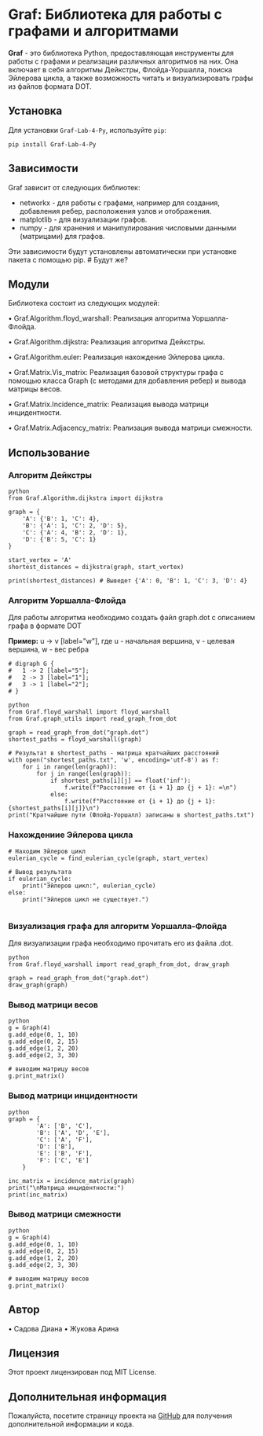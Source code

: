 # Graf: Библиотека для работы с графами и алгоритмами

**Graf** - это библиотека Python, предоставляющая инструменты для работы с графами и реализации различных алгоритмов на них. Она включает в себя алгоритмы Дейкстры, Флойда-Уоршалла, поиска Эйлерова цикла, а также возможность читать и визуализировать графы из файлов формата DOT.

## Установка

Для установки `Graf-Lab-4-Py`, используйте `pip`:

`pip install Graf-Lab-4-Py`

## Зависимости

Graf зависит от следующих библиотек:

-   networkx - для работы с графами, например для создания, добавления ребер, расположения узлов и отображения.
-   matplotlib - для визуализации графов.
-   numpy - для хранения и манипулирования числовыми данными (матрицами) для графов.

Эти зависимости будут установлены автоматически при установке пакета с помощью pip. # Будут же?

## Модули

Библиотека состоит из следующих модулей:

•   Graf.Algorithm.floyd_warshall: Реализация алгоритма Уоршалла-Флойда.

•   Graf.Algorithm.dijkstra: Реализация алгоритма Дейкстры.

•   Graf.Algorithm.euler: Реализация нахождение Эйлерова цикла.

•   Graf.Matrix.Vis_matrix: Реализация базовой структуры графа с помощью класса Graph (c методами для добавления ребер) и вывода матрицы весов.

•   Graf.Matrix.Incidence_matrix: Реализация вывода матрици инцидентности.

•   Graf.Matrix.Adjacency_matrix: Реализация вывода матрици смежности.


## Использование

### Алгоритм Дейкстры

```
python
from Graf.Algorithm.dijkstra import dijkstra

graph = {
    'A': {'B': 1, 'C': 4},
    'B': {'A': 1, 'C': 2, 'D': 5},
    'C': {'A': 4, 'B': 2, 'D': 1},
    'D': {'B': 5, 'C': 1}
}

start_vertex = 'A'
shortest_distances = dijkstra(graph, start_vertex)

print(shortest_distances) # Выведет {'A': 0, 'B': 1, 'C': 3, 'D': 4}
```

### Алгоритм Уоршалла-Флойда

Для работы алгоритма необходимо создать файл graph.dot с описанием графа в формате DOT

**Пример:** u -> v [label="w"], где u - начальная вершина, v - целевая вершина, w - вес ребра
```
# digraph G {
#   1 -> 2 [label="5"];
#   2 -> 3 [label="1"];
#   3 -> 1 [label="2"];
# }
```

```
python
from Graf.floyd_warshall import floyd_warshall
from Graf.graph_utils import read_graph_from_dot

graph = read_graph_from_dot("graph.dot")
shortest_paths = floyd_warshall(graph)

# Результат в shortest_paths - матрица кратчайших расстояний
with open("shortest_paths.txt", 'w', encoding='utf-8') as f:
    for i in range(len(graph)):
        for j in range(len(graph)):
            if shortest_paths[i][j] == float('inf'):
                f.write(f"Расстояние от {i + 1} до {j + 1}: ∞\n")
            else:
                f.write(f"Расстояние от {i + 1} до {j + 1}: {shortest_paths[i][j]}\n")
print("Кратчайшие пути (Флойд-Уоршалл) записаны в shortest_paths.txt")
```

### Нахождениие Эйлерова цикла

```
# Находим Эйлеров цикл
eulerian_cycle = find_eulerian_cycle(graph, start_vertex)

# Вывод результата
if eulerian_cycle:
    print("Эйлеров цикл:", eulerian_cycle)
else:
    print("Эйлеров цикл не существует.")


```

### Визуализация графа для алгоритм Уоршалла-Флойда

Для визуализации графа необходимо прочитать его из файла .dot.

```
python
from Graf.floyd_warshall import read_graph_from_dot, draw_graph

graph = read_graph_from_dot("graph.dot")
draw_graph(graph)
```

### Вывод матрици весов 

```
python
g = Graph(4)
g.add_edge(0, 1, 10)
g.add_edge(0, 2, 15)
g.add_edge(1, 2, 20)
g.add_edge(2, 3, 30)

# выводим матрицу весов
g.print_matrix()
```

### Вывод матрици инцидентности

```
python
graph = {
        'A': ['B', 'C'],
        'B': ['A', 'D', 'E'],
        'C': ['A', 'F'],
        'D': ['B'],
        'E': ['B', 'F'],
        'F': ['C', 'E']
    }

inc_matrix = incidence_matrix(graph)
print("\nМатрица инцидентности:")
print(inc_matrix)
```

### Вывод матрици смежности 

```
python
g = Graph(4)
g.add_edge(0, 1, 10)
g.add_edge(0, 2, 15)
g.add_edge(1, 2, 20)
g.add_edge(2, 3, 30)

# выводим матрицу весов
g.print_matrix()
```

## Автор

•   Садова Диана
•   Жукова Арина

## Лицензия

Этот проект лицензирован под MIT License.

## Дополнительная информация

Пожалуйста, посетите страницу проекта на [GitHub](https://github.com/DianaSadova/Graf) для получения дополнительной информации и кода.
